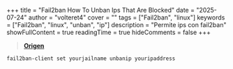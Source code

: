 +++
title = "Fail2ban How To Unban Ips That Are Blocked"
date = "2025-07-24"
author = "volteret4"
cover = ""
tags = ["Fail2ban", "linux"]
keywords = ["Fail2ban", "linux", "unban", "ip"]
description = "Permite ips con fail2ban"
showFullContent = true
readingTime = true
hideComments = false
+++

> **[Origen](https://bobcares.com/blog/fail2ban-unban-ip/)**

```sh
fail2ban-client set yourjailname unbanip youripaddress
```
